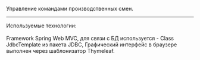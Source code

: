 Управление командами производственных смен. 
<hr>

Используемые технологии: <br>  
Framework Spring Web MVC, для связи с БД используется - Class JdbcTemplate из пакета JDBC, 
Графический интерфейс в браузере выполнен через шаблонизатор Thymeleaf.
